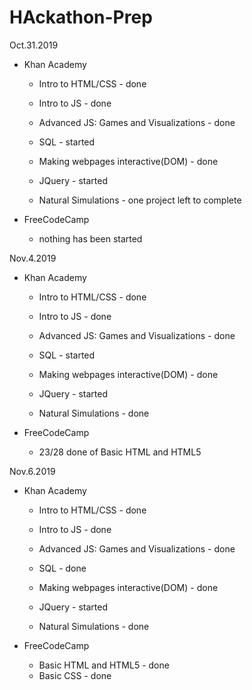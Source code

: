 # HAckathon-Prep

Oct.31.2019

* Khan Academy

  + Intro to HTML/CSS - done
  
  + Intro to JS - done
  
  + Advanced JS: Games and Visualizations - done
  
  + SQL - started
  
  + Making webpages interactive(DOM) - done
  
  + JQuery - started
  
  + Natural Simulations - one project left to complete
  
* FreeCodeCamp
  
  + nothing has been started
  
  
Nov.4.2019

* Khan Academy

  + Intro to HTML/CSS - done
  
  + Intro to JS - done
  
  + Advanced JS: Games and Visualizations - done
  
  + SQL - started
  
  + Making webpages interactive(DOM) - done
  
  + JQuery - started
  
  + Natural Simulations - done
  
* FreeCodeCamp
  
  + 23/28 done of Basic HTML and HTML5

Nov.6.2019

* Khan Academy

  + Intro to HTML/CSS - done
  
  + Intro to JS - done
  
  + Advanced JS: Games and Visualizations - done
  
  + SQL - done
  
  + Making webpages interactive(DOM) - done
  
  + JQuery - started
  
  + Natural Simulations - done
  
* FreeCodeCamp
  
  + Basic HTML and HTML5 - done
  + Basic CSS - done
